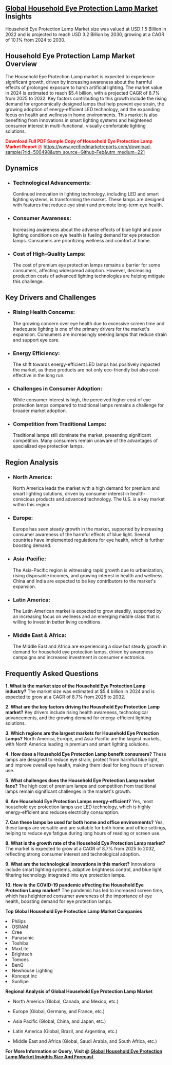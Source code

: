 <h2><a href="https://www.verifiedmarketreports.com/download-sample/?rid=500498&amp;utm_source=Github&amp;utm_medium=221" target="_blank">Global Household Eye Protection Lamp Market</a> Insights</h2><p>Household Eye Protection Lamp Market size was valued at USD 1.5 Billion in 2022 and is projected to reach USD 3.2 Billion by 2030, growing at a CAGR of 10.1% from 2024 to 2030.</p><p> <h2>Household Eye Protection Lamp Market Overview</h2> <p>The Household Eye Protection Lamp market is expected to experience significant growth, driven by increasing awareness about the harmful effects of prolonged exposure to harsh artificial lighting. The market value in 2024 is estimated to reach $5.4 billion, with a projected CAGR of 8.7% from 2025 to 2032. Key factors contributing to this growth include the rising demand for ergonomically designed lamps that help prevent eye strain, the growing adoption of energy-efficient LED technology, and the expanding focus on health and wellness in home environments. This market is also benefiting from innovations in smart lighting systems and heightened consumer interest in multi-functional, visually comfortable lighting solutions.</p> <p><p><span class=""><span style="color: #ff0000;"><strong>Download Full PDF Sample Copy of Household Eye Protection Lamp Market Report</strong> @ </span><a href="https://www.verifiedmarketreports.com/download-sample/?rid=500498&amp;utm_source=Github-Feb&amp;utm_medium=221" target="_blank">https://www.verifiedmarketreports.com/download-sample/?rid=500498&amp;utm_source=Github-Feb&amp;utm_medium=221</a></span></p></p> <h2>Dynamics</h2> <ul> <li><h3>Technological Advancements:</h3> Continued innovation in lighting technology, including LED and smart lighting systems, is transforming the market. These lamps are designed with features that reduce eye strain and promote long-term eye health.</li> <li><h3>Consumer Awareness:</h3> Increasing awareness about the adverse effects of blue light and poor lighting conditions on eye health is fueling demand for eye protection lamps. Consumers are prioritizing wellness and comfort at home.</li> <li><h3>Cost of High-Quality Lamps:</h3> The cost of premium eye protection lamps remains a barrier for some consumers, affecting widespread adoption. However, decreasing production costs of advanced lighting technologies are helping mitigate this challenge.</li> </ul> <h2>Key Drivers and Challenges</h2> <ul> <li><h3>Rising Health Concerns:</h3> The growing concern over eye health due to excessive screen time and inadequate lighting is one of the primary drivers for the market's expansion. Consumers are increasingly seeking lamps that reduce strain and support eye care.</li> <li><h3>Energy Efficiency:</h3> The shift towards energy-efficient LED lamps has positively impacted the market, as these products are not only eco-friendly but also cost-effective in the long run.</li> <li><h3>Challenges in Consumer Adoption:</h3> While consumer interest is high, the perceived higher cost of eye protection lamps compared to traditional lamps remains a challenge for broader market adoption.</li> <li><h3>Competition from Traditional Lamps:</h3> Traditional lamps still dominate the market, presenting significant competition. Many consumers remain unaware of the advantages of specialized eye protection lamps.</li> </ul> <h2>Region Analysis</h2> <ul> <li><h3>North America:</h3> North America leads the market with a high demand for premium and smart lighting solutions, driven by consumer interest in health-conscious products and advanced technology. The U.S. is a key market within this region.</li> <li><h3>Europe:</h3> Europe has seen steady growth in the market, supported by increasing consumer awareness of the harmful effects of blue light. Several countries have implemented regulations for eye health, which is further boosting demand.</li> <li><h3>Asia-Pacific:</h3> The Asia-Pacific region is witnessing rapid growth due to urbanization, rising disposable incomes, and growing interest in health and wellness. China and India are expected to be key contributors to the market's expansion.</li> <li><h3>Latin America:</h3> The Latin American market is expected to grow steadily, supported by an increasing focus on wellness and an emerging middle class that is willing to invest in better living conditions.</li> <li><h3>Middle East & Africa:</h3> The Middle East and Africa are experiencing a slow but steady growth in demand for household eye protection lamps, driven by awareness campaigns and increased investment in consumer electronics.</li> </ul> <h2>Frequently Asked Questions</h2> <p><strong>1. What is the market size of the Household Eye Protection Lamp industry?</strong> The market size was estimated at $5.4 billion in 2024 and is expected to grow at a CAGR of 8.7% from 2025 to 2032.</p> <p><strong>2. What are the key factors driving the Household Eye Protection Lamp market?</strong> Key drivers include rising health awareness, technological advancements, and the growing demand for energy-efficient lighting solutions.</p> <p><strong>3. Which regions are the largest markets for Household Eye Protection Lamps?</strong> North America, Europe, and Asia-Pacific are the largest markets, with North America leading in premium and smart lighting solutions.</p> <p><strong>4. How does a Household Eye Protection Lamp benefit consumers?</strong> These lamps are designed to reduce eye strain, protect from harmful blue light, and improve overall eye health, making them ideal for long hours of screen use.</p> <p><strong>5. What challenges does the Household Eye Protection Lamp market face?</strong> The high cost of premium lamps and competition from traditional lamps remain significant challenges in the market's growth.</p> <p><strong>6. Are Household Eye Protection Lamps energy-efficient?</strong> Yes, most household eye protection lamps use LED technology, which is highly energy-efficient and reduces electricity consumption.</p> <p><strong>7. Can these lamps be used for both home and office environments?</strong> Yes, these lamps are versatile and are suitable for both home and office settings, helping to reduce eye fatigue during long hours of reading or screen use.</p> <p><strong>8. What is the growth rate of the Household Eye Protection Lamp market?</strong> The market is expected to grow at a CAGR of 8.7% from 2025 to 2032, reflecting strong consumer interest and technological adoption.</p> <p><strong>9. What are the technological innovations in this market?</strong> Innovations include smart lighting systems, adaptive brightness control, and blue light filtering technology integrated into eye protection lamps.</p> <p><strong>10. How is the COVID-19 pandemic affecting the Household Eye Protection Lamp market?</strong> The pandemic has led to increased screen time, which has heightened consumer awareness of the importance of eye health, boosting demand for eye protection lamps.</p> </p><p><strong>Top Global Household Eye Protection Lamp Market Companies</strong></p><div data-test-id=""><p><li>Philips</li><li> OSRAM</li><li> Cree</li><li> Panasonic</li><li> Toshiba</li><li> MaxLite</li><li> Brightech</li><li> Tomons</li><li> BenQ</li><li> Newhouse Lighting</li><li> Koncept Inc</li><li> Sunllipe</li></p><div><strong>Regional Analysis of&nbsp;Global Household Eye Protection Lamp Market</strong></div><ul><li dir="ltr"><p dir="ltr">North America&nbsp;(Global, Canada, and Mexico, etc.)</p></li><li dir="ltr"><p dir="ltr">Europe (Global, Germany, and France, etc.)</p></li><li dir="ltr"><p dir="ltr">Asia Pacific&nbsp;(Global, China, and Japan, etc.)</p></li><li dir="ltr"><p dir="ltr">Latin America&nbsp;(Global, Brazil, and Argentina, etc.)</p></li><li dir="ltr">Middle East and Africa&nbsp;(Global, Saudi Arabia, and South Africa, etc.)</li></ul><p><strong>For More Information or Query, Visit @&nbsp;</strong><strong><a href="https://www.verifiedmarketreports.com/product/household-eye-protection-lamp-market/?utm_source=Github&amp;utm_medium=221" target="_blank">Global Household Eye Protection Lamp Market Insights Size And Forecast</a></strong></p></div>
